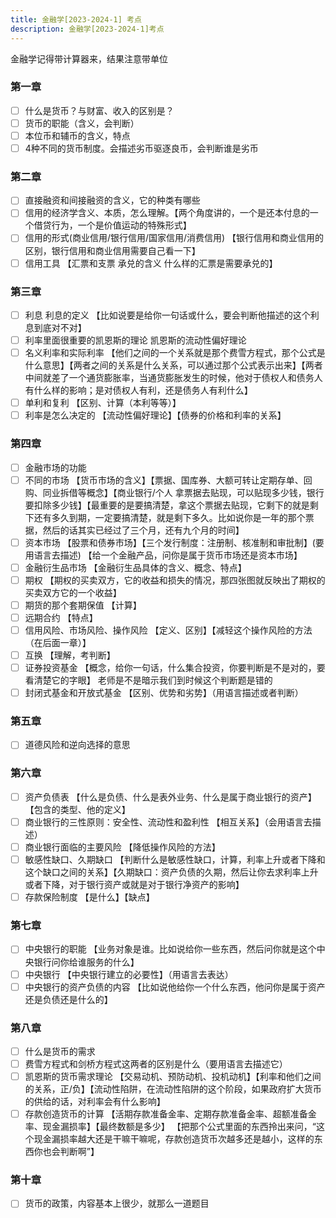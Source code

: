 ```yaml
---
title: 金融学[2023-2024-1] 考点
description: 金融学[2023-2024-1]考点
---
```

金融学记得带计算器来，结果注意带单位

### 第一章

- [ ] 什么是货币？与财富、收入的区别是？
- [ ] 货币的职能（含义，会判断）
- [ ] 本位币和辅币的含义，特点
- [ ] 4种不同的货币制度。会描述劣币驱逐良币，会判断谁是劣币

### 第二章

- [ ] 直接融资和间接融资的含义，它的种类有哪些
- [ ] 信用的经济学含义、本质，怎么理解。【两个角度讲的，一个是还本付息的一个借贷行为，一个是价值运动的特殊形式】
- [ ] 信用的形式(商业信用/银行信用/国家信用/消费信用)  【银行信用和商业信用的区别，银行信用和商业信用需要自己看一下】
- [ ] 信用工具 【汇票和支票 承兑的含义 什么样的汇票是需要承兑的】

### 第三章

- [ ] 利息 利息的定义 【比如说要是给你一句话或什么，要会判断他描述的这个利息到底对不对】
- [ ] 利率里面很重要的凯恩斯的理论 凯恩斯的流动性偏好理论
- [ ] 名义利率和实际利率 【他们之间的一个关系就是那个费雪方程式，那个公式是什么意思】【两者之间的关系是什么关系，可以通过那个公式表示出来】【两者中间就差了一个通货膨胀率，当通货膨胀发生的时候，他对于债权人和债务人有什么样的影响；是对债权人有利，还是债务人有利什么】
- [ ] 单利和复利 【区别、计算（本利等等）】
- [ ] 利率是怎么决定的 【流动性偏好理论】【债券的价格和利率的关系】

### 第四章

- [ ] 金融市场的功能
- [ ] 不同的市场 【货币市场的含义】【票据、国库券、大额可转让定期存单、回购、同业拆借等概念】【商业银行/个人 拿票据去贴现，可以贴现多少钱，银行要扣除多少钱】【最重要的是要搞清楚，拿这个票据去贴现，它剩下的就是剩下还有多久到期，一定要搞清楚，就是剩下多久。比如说你是一年的那个票据，然后的话其实已经过了三个月，还有九个月的时间】
- [ ] 资本市场 【股票和债券市场】【三个发行制度：注册制、核准制和审批制】(要用语言去描述)    【给一个金融产品，问你是属于货币市场还是资本市场】
- [ ] 金融衍生品市场  【金融衍生品具体的含义、概念、特点】
- [ ] 期权 【期权的买卖双方，它的收益和损失的情况，那四张图就反映出了期权的买卖双方它的一个收益】
- [ ] 期货的那个套期保值 【计算】
- [ ] 远期合约  【特点】
- [ ] 信用风险、市场风险、操作风险  【定义、区别】【减轻这个操作风险的方法（在后面一章）】
- [ ] 互换  【理解，考判断】
- [ ] 证券投资基金  【概念，给你一句话，什么集合投资，你要判断是不是对的，要看清楚它的字眼】   老师是不是暗示我们到时候这个判断题是错的
- [ ] 封闭式基金和开放式基金  【区别、优势和劣势】（用语言描述或者判断）

### 第五章

- [ ] 道德风险和逆向选择的意思

### 第六章

- [ ] 资产负债表  【什么是负债、什么是表外业务、什么是属于商业银行的资产】【包含的类型、他的定义】
- [ ] 商业银行的三性原则：安全性、流动性和盈利性  【相互关系】（会用语言去描述）
- [ ] 商业银行面临的主要风险  【降低操作风险的方法】
- [ ] 敏感性缺口、久期缺口  【判断什么是敏感性缺口，计算，利率上升或者下降和这个缺口之间的关系】【久期缺口：资产负债的久期，然后让你去求利率上升或者下降，对于银行资产或就是对于银行净资产的影响】
- [ ] 存款保险制度  【是什么】【缺点】

### 第七章

- [ ] 中央银行的职能  【业务对象是谁。比如说给你一些东西，然后问你就是这个中央银行问你给谁服务的什么】
- [ ] 中央银行  【中央银行建立的必要性】（用语言去表达）
- [ ] 中央银行的资产负债的内容  【比如说他给你一个什么东西，他问你是属于资产还是负债还是什么的】

### 第八章

- [ ] 什么是货币的需求
- [ ] 费雪方程式和剑桥方程式这两者的区别是什么（要用语言去描述它）
- [ ] 凯恩斯的货币需求理论 【交易动机、预防动机、投机动机】【利率和他们之间的关系，正/负】【流动性陷阱，在流动性陷阱的这个阶段，如果政府扩大货币的供给的话，对利率会有什么影响】
- [ ] 存款创造货币的计算  【活期存款准备金率、定期存款准备金率、超额准备金率、现金漏损率】【最终数额是多少】        【把那个公式里面的东西拎出来问，“这个现金漏损率越大还是干嘛干嘛呢，存款创造货币次越多还是越小，这样的东西你也会判断啊”】

### 第十章

- [ ] 货币的政策，内容基本上很少，就那么一道题目
